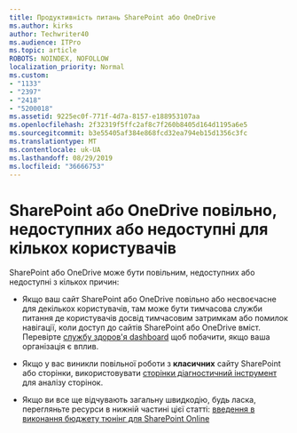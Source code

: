 ```yaml
---
title: Продуктивність питань SharePoint або OneDrive
ms.author: kirks
author: Techwriter40
ms.audience: ITPro
ms.topic: article
ROBOTS: NOINDEX, NOFOLLOW
localization_priority: Normal
ms.custom:
- "1133"
- "2397"
- "2418"
- "5200018"
ms.assetid: 9225ec0f-771f-4d7a-8157-e188953107aa
ms.openlocfilehash: 2f32319f5ffc2af8c7f260b8405d164d1195a6e5
ms.sourcegitcommit: b3e55405af384e868fcd32ea794eb15d1356c3fc
ms.translationtype: MT
ms.contentlocale: uk-UA
ms.lasthandoff: 08/29/2019
ms.locfileid: "36666753"
---
```

# <a name="sharepoint-or-onedrive-slow-inaccessible-or-unavailable-for-multiple-users"></a>SharePoint або OneDrive повільно, недоступних або недоступні для кількох користувачів

SharePoint або OneDrive може бути повільним, недоступних або недоступні з кількох причин:
  
- Якщо ваш сайт SharePoint або OneDrive повільно або несвоєчасне для декількох користувачів, там може бути тимчасова служби питання де користувачів досвід тимчасовим затримкам або помилок навігації, коли доступ до сайтів SharePoint або OneDrive вміст. Перевірте [службу здоров'я dashboard](https://admin.microsoft.com/AdminPortal/Home#/servicehealth) щоб побачити, якщо ваша організація є вплив.
  
- Якщо у вас виникли повільної роботи з **класичних** сайту SharePoint або сторінки, використовувати [сторінки діагностичний інструмент](https://aka.ms/perftool) для аналізу сторінок.
  
- Якщо ви все ще відчувають загальну швидкодію, будь ласка, перегляньте ресурси в нижній частині цієї статті: [введення в виконання бюджету тюнінг для SharePoint Online](https://go.microsoft.com/fwlink/?linkid=2024334)
  